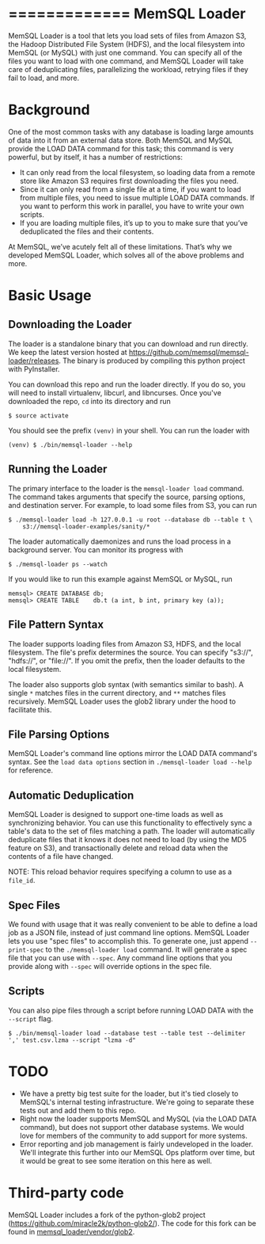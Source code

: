 =============
MemSQL Loader
=============

MemSQL Loader is a tool that lets you load sets of files from Amazon S3, the Hadoop Distributed
File System (HDFS), and the local filesystem into MemSQL (or MySQL) with just one command. You can
specify all of the files you want to load with one command, and MemSQL Loader will take care of
deduplicating files, parallelizing the workload, retrying files if they fail to load, and more.

Background
==========

One of the most common tasks with any database is loading large amounts of data into
it from an external data store. Both MemSQL and MySQL provide the LOAD DATA command
for this task; this command is very powerful, but by itself, it has a number of restrictions:

 * It can only read from the local filesystem, so loading data from a remote store like
   Amazon S3 requires first downloading the files you need.
 * Since it can only read from a single file at a time, if you want to load from multiple
   files, you need to issue multiple LOAD DATA commands. If you want to perform this work
   in parallel, you have to write your own scripts.
 * If you are loading multiple files, it’s up to you to make sure that you’ve deduplicated
   the files and their contents.

At MemSQL, we’ve acutely felt all of these limitations. That’s why we developed MemSQL Loader,
which solves all of the above problems and more.

Basic Usage
===========

Downloading the Loader
----------------------

The loader is a standalone binary that you can download and run directly. We keep the latest
version hosted at https://github.com/memsql/memsql-loader/releases. The binary is produced by compiling
this python project with PyInstaller.

You can download this repo and run the loader directly. If you do so, you will need to
install virtualenv, libcurl, and libncurses. Once you've downloaded the repo,
`cd` into its directory and run

    $ source activate

You should see the prefix `(venv)` in your shell. You can run the loader with

    (venv) $ ./bin/memsql-loader --help

Running the Loader
------------------

The primary interface to the loader is the `memsql-loader load` command. The command takes arguments
that specify the source, parsing options, and destination server. For example, to load some files
from S3, you can run

    $ ./memsql-loader load -h 127.0.0.1 -u root --database db --table t \
        s3://memsql-loader-examples/sanity/*

The loader automatically daemonizes and runs the load process in a background server. You can monitor its
progress with

    $ ./memsql-loader ps --watch

If you would like to run this example against MemSQL or MySQL, run

    memsql> CREATE DATABASE db;
    memsql> CREATE TABLE    db.t (a int, b int, primary key (a));

File Pattern Syntax
-------------------

The loader supports loading files from Amazon S3, HDFS, and the local filesystem. The file's prefix
determines the source. You can specify "s3://", "hdfs://", or "file://". If you omit the prefix,
then the loader defaults to the local filesystem.

The loader also supports glob syntax (with semantics similar to bash). A single `*` matches files
in the current directory, and `**` matches files recursively. MemSQL Loader uses the glob2 library
under the hood to facilitate this.

File Parsing Options
--------------------

MemSQL Loader's command line options mirror the LOAD DATA command's syntax. See the `load data options`
section in `./memsql-loader load --help` for reference.

Automatic Deduplication
-----------------------

MemSQL Loader is designed to support one-time loads as well as synchronizing behavior. You can use this
functionality to effectively sync a table's data to the set of files matching a path. The loader will automatically
deduplicate files that it knows it does not need to load (by using the MD5 feature on S3), and transactionally
delete and reload data when the contents of a file have changed.

NOTE: This reload behavior requires specifying a column to use as a `file_id`.

Spec Files
----------

We found with usage that it was really convenient to be able to define a load job as a JSON file, instead of
just command line options. MemSQL Loader lets you use "spec files" to accomplish this. To generate one, just
append `--print-spec` to the `./memsql-loader load` command. It will generate a spec file that you can
use with `--spec`. Any command line options that you provide along with `--spec` will override options
in the spec file.

Scripts
-------

You can also pipe files through a script before running LOAD DATA with the `--script` flag.

    $ ./bin/memsql-loader load --database test --table test --delimiter ',' test.csv.lzma --script "lzma -d"

TODO
====

* We have a pretty big test suite for the loader, but it's tied closely to MemSQL's internal testing
  infrastructure. We're going to separate these tests out and add them to this repo.
* Right now the loader supports MemSQL and MySQL (via the LOAD DATA command), but does not support
  other database systems. We would love for members of the community to add support for more systems.
* Error reporting and job management is fairly undeveloped in the loader. We'll integrate this further
  into our MemSQL Ops platform over time, but it would be great to see some iteration on this here as well.

Third-party code
================
MemSQL Loader includes a fork of the python-glob2 project (https://github.com/miracle2k/python-glob2/).
The code for this fork can be found in [memsql_loader/vendor/glob2](memsql_loader/vendor/glob2).
